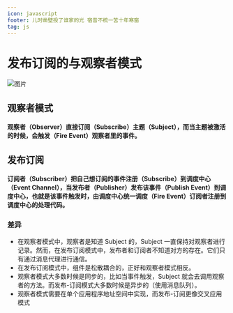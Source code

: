 ```yaml
---
icon: javascript
footer: 儿时凿壁投了谁家的光 宿昔不梳一苦十年寒窗
tag: js
---
```

# 发布订阅的与观察者模式
![图片](https://thumbnail0.baidupcs.com/thumbnail/15891adc8r0bb2940f50ce0cf92e73d8?fid=3173409102-250528-298057494930408&rt=pr&sign=FDTAER-DCb740ccc5511e5e8fedcff06b081203-uKVXUNLWADFMf2JM%2bQo6L8D1P5I%3d&expires=8h&chkbd=0&chkv=0&dp-logid=10060780964208055&dp-callid=0&time=1630940400&size=c1920_u1080&quality=90&vuk=3173409102&ft=image&autopolicy=1)
## 观察者模式
####  观察者（Observer）直接订阅（Subscribe）主题（Subject），而当主题被激活的时候，会触发（Fire Event）观察者里的事件。
## 发布订阅
#### 订阅者（Subscriber）把自己想订阅的事件注册（Subscribe）到调度中心（Event Channel），当发布者（Publisher）发布该事件（Publish Event）到调度中心，也就是该事件触发时，由调度中心统一调度（Fire Event）订阅者注册到调度中心的处理代码。
### 差异
+ 在观察者模式中，观察者是知道 Subject 的，Subject 一直保持对观察者进行记录。然而，在发布订阅模式中，发布者和订阅者不知道对方的存在。它们只有通过消息代理进行通信。
+ 在发布订阅模式中，组件是松散耦合的，正好和观察者模式相反。
+ 观察者模式大多数时候是同步的，比如当事件触发，Subject 就会去调用观察者的方法。而发布-订阅模式大多数时候是异步的（使用消息队列）。
+ 观察者模式需要在单个应用程序地址空间中实现，而发布-订阅更像交叉应用模式